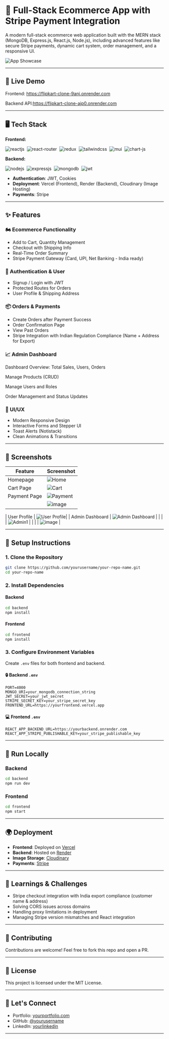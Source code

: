 # 🛒 Full-Stack Ecommerce App with Stripe Payment Integration

A modern full-stack ecommerce web application built with the MERN stack (MongoDB, Express.js, React.js, Node.js), including advanced features like secure Stripe payments, dynamic cart system, order management, and a responsive UI.

![App Showcase](https://your-image-link.com/preview.gif) <!-- Replace with demo GIF or image -->

---

## 🚀 Live Demo

Frontend: https://flipkart-clone-9anj.onrender.com


Backend API:https://flipkart-clone-ajp0.onrender.com

---


## 🖥️ Tech Stack
**Frontend:**

![reactjs](https://img.shields.io/badge/React-20232A?style=for-the-badge&logo=react&logoColor=61DAFB)&nbsp;
![react-router](https://img.shields.io/badge/React_Router-CA4245?style=for-the-badge&logo=react-router&logoColor=white)&nbsp;
![redux](https://img.shields.io/badge/Redux-593D88?style=for-the-badge&logo=redux&logoColor=white)&nbsp;
![tailwindcss](https://img.shields.io/badge/Tailwind_CSS-38B2AC?style=for-the-badge&logo=tailwind-css&logoColor=white)&nbsp;
![mui](https://img.shields.io/badge/Material--UI-0081CB?style=for-the-badge&logo=material-ui&logoColor=white)&nbsp;
![chart-js](https://img.shields.io/badge/Chart.js-FF6384?style=for-the-badge&logo=chartdotjs&logoColor=white)&nbsp;

**Backend:**

![nodejs](https://img.shields.io/badge/Node.js-43853D?style=for-the-badge&logo=node.js&logoColor=white)&nbsp;
![expressjs](https://img.shields.io/badge/Express.js-000000?style=for-the-badge&logo=express&logoColor=white)&nbsp;
![mongodb](https://img.shields.io/badge/MongoDB-4EA94B?style=for-the-badge&logo=mongodb&logoColor=white)&nbsp;
![jwt](	https://img.shields.io/badge/JWT-000000?style=for-the-badge&logo=JSON%20web%20tokens&logoColor=white)&nbsp;


- **Authentication**: JWT, Cookies
- **Deployment**: Vercel (Frontend), Render (Backend), Cloudinary (Image Hosting)
- **Payments**: Stripe

---

## ✨ Features

### 🏍️ Ecommerce Functionality

- Add to Cart, Quantity Management
- Checkout with Shipping Info
- Real-Time Order Summary
- Stripe Payment Gateway (Card, UPI, Net Banking - India ready)

### 🔐 Authentication & User

- Signup / Login with JWT
- Protected Routes for Orders
- User Profile & Shipping Address

### 📦 Orders & Payments

- Create Orders after Payment Success
- Order Confirmation Page
- View Past Orders
- Stripe Integration with Indian Regulation Compliance (Name + Address for Export)

### 📈 Admin Dashboard

Dashboard Overview: Total Sales, Users, Orders

Manage Products (CRUD)

Manage Users and Roles

Order Management and Status Updates

### 🎨 UI/UX

- Modern Responsive Design
- Interactive Forms and Stepper UI
- Toast Alerts (Notistack)
- Clean Animations & Transitions

---

## 🥪 Screenshots

| Feature | Screenshot |
|--------|------------|
| Homepage | ![Home](https://github.com/user-attachments/assets/71b9ad1e-8159-4306-bdad-1ad94aafb163)|
| Cart Page | ![Cart](https://github.com/user-attachments/assets/f682f5ce-2b33-4984-8600-55751146ee0e)|
| Payment Page | ![Payment](https://github.com/user-attachments/assets/fd3fd134-cac7-4800-8e11-2e440b1098b6) | 
| | ![image](https://github.com/user-attachments/assets/5e7c3746-c630-468a-87b0-0f1ddda3b622) | ![image](https://github.com/user-attachments/assets/5a75b891-7384-4ed6-95a0-2d76cac31c38) |



| User Profile | ![User Profile](https://github.com/user-attachments/assets/e07ea307-efd7-4568-96e6-5d34efb79ba5)|
| Admin Dashboard | ![Admin Dashboard](https://github.com/user-attachments/assets/0824f4a2-b43e-40b5-bb00-509a91220b44) |
| | | ![Admin1](https://github.com/user-attachments/assets/47fba8fd-e21c-4ba7-92e0-6b6033c87492) |
| |  | ![image](https://github.com/user-attachments/assets/91707213-e7a8-4d56-a3be-dd2348729ff2) |

---

## 🧰 Setup Instructions

### 1. Clone the Repository

```bash
git clone https://github.com/yourusername/your-repo-name.git
cd your-repo-name
```

### 2. Install Dependencies

#### Backend

```bash
cd backend
npm install
```

#### Frontend

```bash
cd frontend
npm install
```

### 3. Configure Environment Variables

Create `.env` files for both frontend and backend.

#### 🔒 Backend `.env`

```env
PORT=4000
MONGO_URI=your_mongodb_connection_string
JWT_SECRET=your_jwt_secret
STRIPE_SECRET_KEY=your_stripe_secret_key
FRONTEND_URL=https://yourfrontend.vercel.app
```

#### 💻 Frontend `.env`

```env
REACT_APP_BACKEND_URL=https://yourbackend.onrender.com
REACT_APP_STRIPE_PUBLISHABLE_KEY=your_stripe_publishable_key
```

---

## 🔀 Run Locally

### Backend

```bash
cd backend
npm run dev
```

### Frontend

```bash
cd frontend
npm start
```

---

## 🌍 Deployment

- **Frontend**: Deployed on [Vercel](https://vercel.com)
- **Backend**: Hosted on [Render](https://render.com)
- **Image Storage**: [Cloudinary](https://cloudinary.com)
- **Payments**: [Stripe](https://stripe.com)

---

## 🧐 Learnings & Challenges

- Stripe checkout integration with India export compliance (customer name & address)
- Solving CORS issues across domains
- Handling proxy limitations in deployment
- Managing Stripe version mismatches and React integration

---

## 🙌 Contributing

Contributions are welcome! Feel free to fork this repo and open a PR.

---

## 📄 License

This project is licensed under the MIT License.

---

## 👋 Let's Connect

- Portfolio: [yourportfolio.com](https://yourportfolio.com)
- GitHub: [@yourusername](https://github.com/yourusername)
- LinkedIn: [yourlinkedin](https://linkedin.com/in/yourlinkedin)

---

